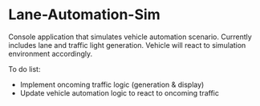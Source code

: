 # Lane-Automation-Sim
Console application that simulates vehicle automation scenario.
Currently includes lane and traffic light generation.
Vehicle will react to simulation environment accordingly.

To do list:
* Implement oncoming traffic logic (generation & display)
* Update vehicle automation logic to react to oncoming traffic
